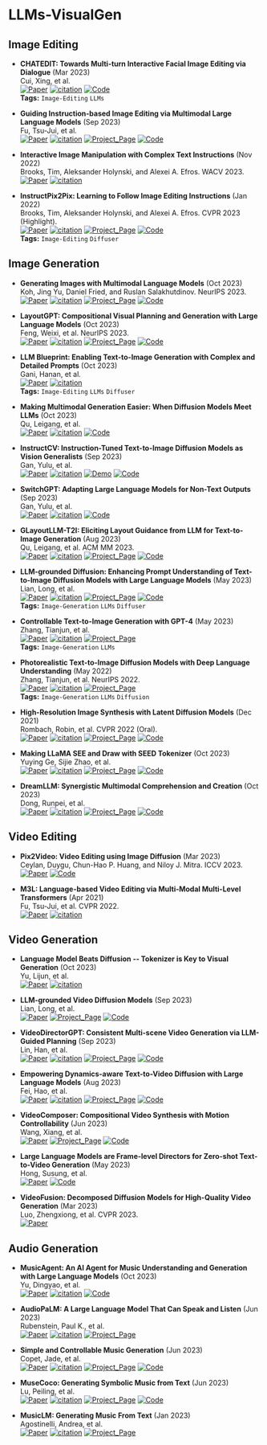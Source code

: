 # LLMs-VisualGen


## Image Editing

+ **CHATEDIT: Towards Multi-turn Interactive Facial Image Editing via Dialogue** (Mar 2023)\
Cui, Xing, et al.\
[![Paper](https://img.shields.io/badge/arXiv-b31b1b.svg)](https://arxiv.org/abs/2303.11108)
[![citation](https://img.shields.io/badge/dynamic/json?label=citation&query=citationCount&url=https%3A%2F%2Fapi.semanticscholar.org%2Fgraph%2Fv1%2Fpaper%2F5a185965ad1e87367d044b47043706d00b85b007%3Ffields%3DcitationCount)](https://www.semanticscholar.org/paper/CHATEDIT%3A-Towards-Multi-turn-Interactive-Facial-via-Cui-Li/5a185965ad1e87367d044b47043706d00b85b007)
[![Code](https://img.shields.io/github/stars/cuixing100876/ChatEdit.svg?style=social&label=Star)](https://github.com/cuixing100876/ChatEdit)\
**Tags:** `Image-Editing` `LLMs`

+ **Guiding Instruction-based Image Editing via Multimodal Large Language Models** (Sep 2023)\
Fu, Tsu-Jui, et al.\
[![Paper](https://img.shields.io/badge/arXiv-b31b1b.svg)](https://arxiv.org/abs/2309.17102v1)
[![citation](https://img.shields.io/badge/dynamic/json?label=citation&query=citationCount&url=https%3A%2F%2Fapi.semanticscholar.org%2Fgraph%2Fv1%2Fpaper%2F092245d86b77181c36f972b1b7a17a59cd989c4a%3Ffields%3DcitationCount)](https://www.semanticscholar.org/paper/Guiding-Instruction-based-Image-Editing-via-Large-Fu-Hu/092245d86b77181c36f972b1b7a17a59cd989c4a)
[![Project_Page](https://img.shields.io/badge/Project_Page-00CED1)](https://mllm-ie.github.io/)
[![Code](https://img.shields.io/github/stars/tsujuifu/pytorch_mgie.svg?style=social&label=Star)](https://github.com/tsujuifu/pytorch_mgie)

+ **Interactive Image Manipulation with Complex Text Instructions** (Nov 2022)\
Brooks, Tim, Aleksander Holynski, and Alexei A. Efros. WACV 2023.\
[![Paper](https://img.shields.io/badge/arXiv-b31b1b.svg)](https://arxiv.org/abs/2211.15352)
[![citation](https://img.shields.io/badge/dynamic/json?label=citation&query=citationCount&url=https%3A%2F%2Fapi.semanticscholar.org%2Fgraph%2Fv1%2Fpaper%2F387144d293567408c363313aac971294e7ec8547%3Ffields%3DcitationCount)](https://www.semanticscholar.org/paper/Interactive-Image-Manipulation-with-Complex-Text-Morita-Zhang/387144d293567408c363313aac971294e7ec8547)

+ **InstructPix2Pix: Learning to Follow Image Editing Instructions** (Jan 2022)\
Brooks, Tim, Aleksander Holynski, and Alexei A. Efros. CVPR 2023 (Highlight).\
[![Paper](https://img.shields.io/badge/arXiv-b31b1b.svg)](https://arxiv.org/abs/2211.09800)
[![citation](https://img.shields.io/badge/dynamic/json?label=citation&query=citationCount&url=https%3A%2F%2Fapi.semanticscholar.org%2Fgraph%2Fv1%2Fpaper%2Fa2d2bbe4c542173662a444b33b76c66992697830%3Ffields%3DcitationCount)](https://www.semanticscholar.org/paper/InstructPix2Pix%3A-Learning-to-Follow-Image-Editing-Brooks-Holynski/a2d2bbe4c542173662a444b33b76c66992697830)
[![Project_Page](https://img.shields.io/badge/Project_Page-00CED1)](https://www.timothybrooks.com/instruct-pix2pix)
[![Code](https://img.shields.io/github/stars/timothybrooks/instruct-pix2pix.svg?style=social&label=Star)](https://github.com/timothybrooks/instruct-pix2pix)\
**Tags:** `Image-Editing` `Diffuser`

## Image Generation
+ **Generating Images with Multimodal Language Models** (Oct 2023)\
Koh, Jing Yu, Daniel Fried, and Ruslan Salakhutdinov. NeurIPS 2023.\
[![Paper](https://img.shields.io/badge/arXiv-b31b1b.svg)](https://arxiv.org/abs/2305.17216)
[![citation](https://img.shields.io/badge/dynamic/json?label=citation&query=citationCount&url=https%3A%2F%2Fapi.semanticscholar.org%2Fgraph%2Fv1%2Fpaper%2F6fb5c0eff3696ef252aca9638e10176ecce7cecb%3Ffields%3DcitationCount)](https://www.semanticscholar.org/paper/Generating-Images-with-Multimodal-Language-Models-Koh-Fried/6fb5c0eff3696ef252aca9638e10176ecce7cecb)
[![Project_Page](https://img.shields.io/badge/Project_Page-00CED1)](https://layoutgpt.github.io/)
[![Code](https://img.shields.io/github/stars/kohjingyu/gill.svg?style=social&label=Star)](https://github.com/kohjingyu/gill)

+ **LayoutGPT: Compositional Visual Planning and Generation with Large Language Models** (Oct 2023)\
Feng, Weixi, et al. NeurIPS 2023.\
[![Paper](https://img.shields.io/badge/arXiv-b31b1b.svg)](https://arxiv.org/abs/2305.15393)
[![citation](https://img.shields.io/badge/dynamic/json?label=citation&query=citationCount&url=https%3A%2F%2Fapi.semanticscholar.org%2Fgraph%2Fv1%2Fpaper%2F66d755730f5d08a6f4fcc5e81f24982ba389dca9%3Ffields%3DcitationCount)](https://www.semanticscholar.org/paper/LayoutGPT%3A-Compositional-Visual-Planning-and-with-Feng-Zhu/66d755730f5d08a6f4fcc5e81f24982ba389dca9)
[![Project_Page](https://img.shields.io/badge/Project_Page-00CED1)](https://jykoh.com/gill)
[![Code](https://img.shields.io/github/stars/kohjingyu/gill.svg?style=social&label=Star)](https://github.com/weixi-feng/LayoutGPT)

+ **LLM Blueprint: Enabling Text-to-Image Generation with Complex and Detailed Prompts** (Oct 2023)\
Gani, Hanan, et al.\
[![Paper](https://img.shields.io/badge/arXiv-b31b1b.svg)](https://arxiv.org/abs/2310.10640)
[![citation](https://img.shields.io/badge/dynamic/json?label=citation&query=citationCount&url=https%3A%2F%2Fapi.semanticscholar.org%2Fgraph%2Fv1%2Fpaper%2F4cb2c262ce34f41974f1b1623fc5a6e32956ded3%3Ffields%3DcitationCount)](https://www.semanticscholar.org/paper/LLM-Blueprint%3A-Enabling-Text-to-Image-Generation-Gani-Bhat/4cb2c262ce34f41974f1b1623fc5a6e32956ded3)\
**Tags:** `Image-Editing` `LLMs` `Diffuser`

+ **Making Multimodal Generation Easier: When Diffusion Models Meet LLMs** (Oct 2023)\
Qu, Leigang, et al.\
[![Paper](https://img.shields.io/badge/arXiv-b31b1b.svg)](https://arxiv.org/abs/2310.08949v1)
[![citation](https://img.shields.io/badge/dynamic/json?label=citation&query=citationCount&url=https%3A%2F%2Fapi.semanticscholar.org%2Fgraph%2Fv1%2Fpaper%2F833cdd713c27ab5899bb912a1d511c10af61cefb%3Ffields%3DcitationCount)](https://www.semanticscholar.org/paper/Making-Multimodal-Generation-Easier%3A-When-Diffusion-Zhao-Liu/833cdd713c27ab5899bb912a1d511c10af61cefb)
[![Code](https://img.shields.io/github/stars/zxy556677/EasyGen.svg?style=social&label=Star)](https://github.com/zxy556677/EasyGen)

+ **InstructCV: Instruction-Tuned Text-to-Image Diffusion Models as Vision Generalists** (Sep 2023)\
Gan, Yulu, et al.\
[![Paper](https://img.shields.io/badge/arXiv-b31b1b.svg)](https://arxiv.org/abs/2310.00390)
[![citation](https://img.shields.io/badge/dynamic/json?label=citation&query=citationCount&url=https%3A%2F%2Fapi.semanticscholar.org%2Fgraph%2Fv1%2Fpaper%2F819f477065088220a6f706cd9ef76dbcb4b4c134%3Ffields%3DcitationCount)](https://www.semanticscholar.org/paper/InstructCV%3A-Instruction-Tuned-Text-to-Image-Models-Gan-Park/819f477065088220a6f706cd9ef76dbcb4b4c134)
[![Demo](https://img.shields.io/badge/Demo-EEAD0E)](https://huggingface.co/spaces/alaa-lab/InstructCV)
[![Code](https://img.shields.io/github/stars/AlaaLab/InstructCV.svg?style=social&label=Star)](https://github.com/AlaaLab/InstructCV)

+ **SwitchGPT: Adapting Large Language Models for Non-Text Outputs** (Sep 2023)\
Gan, Yulu, et al.\
[![Paper](https://img.shields.io/badge/arXiv-b31b1b.svg)](https://arxiv.org/pdf/2309.07623.pdf)
[![citation](https://img.shields.io/badge/dynamic/json?label=citation&query=citationCount&url=https%3A%2F%2Fapi.semanticscholar.org%2Fgraph%2Fv1%2Fpaper%2F819f477065088220a6f706cd9ef76dbcb4b4c134%3Ffields%3DcitationCount)](https://www.semanticscholar.org/paper/SwitchGPT%3A-Adapting-Large-Language-Models-for-Wang-Zhuang/366564d210768814bc880e391b909cfbd95f8964)
[![Code](https://img.shields.io/github/stars/AlaaLab/InstructCV.svg?style=social&label=Star)](https://github.com/xinke-wang/SwitchGPT)

+ **GLayoutLLM-T2I: Eliciting Layout Guidance from LLM for Text-to-Image Generation** (Aug 2023)\
Qu, Leigang, et al. ACM MM 2023.\
[![Paper](https://img.shields.io/badge/arXiv-b31b1b.svg)](https://arxiv.org/abs/2308.05095)
[![citation](https://img.shields.io/badge/dynamic/json?label=citation&query=citationCount&url=https%3A%2F%2Fapi.semanticscholar.org%2Fgraph%2Fv1%2Fpaper%2F7d78238a9bad60433d616abdd93c735087d99670%3Ffields%3DcitationCount)](https://www.semanticscholar.org/paper/LayoutLLM-T2I%3A-Eliciting-Layout-Guidance-from-LLM-Qu-Wu/7d78238a9bad60433d616abdd93c735087d99670)
[![Project_Page](https://img.shields.io/badge/Project_Page-00CED1)](https://layoutllm-t2i.github.io/)
[![Code](https://img.shields.io/github/stars/LayoutLLM-T2I/LayoutLLM-T2I.svg?style=social&label=Star)](https://github.com/LayoutLLM-T2I/LayoutLLM-T2I)

+ **LLM-grounded Diffusion: Enhancing Prompt Understanding of Text-to-Image Diffusion Models with Large Language Models** (May 2023)\
Lian, Long, et al.\
[![Paper](https://img.shields.io/badge/arXiv-b31b1b.svg)](https://arxiv.org/abs/2305.13655)
[![citation](https://img.shields.io/badge/dynamic/json?label=citation&query=citationCount&url=https%3A%2F%2Fapi.semanticscholar.org%2Fgraph%2Fv1%2Fpaper%2Fe9ae0c76a71b8f302eb17b1c4462b9cc97d87cd0%3Ffields%3DcitationCount)](https://www.semanticscholar.org/paper/LLM-grounded-Diffusion%3A-Enhancing-Prompt-of-Models-Lian-Li/e9ae0c76a71b8f302eb17b1c4462b9cc97d87cd0)
[![Project_Page](https://img.shields.io/badge/Project_Page-00CED1)](https://llm-grounded-diffusion.github.io/)
[![Code](https://img.shields.io/github/stars/TonyLianLong/LLM-groundedDiffusion.svg?style=social&label=Star)](https://github.com/TonyLianLong/LLM-groundedDiffusion)\
**Tags:** `Image-Generation` `LLMs` `Diffuser`

+ **Controllable Text-to-Image Generation with GPT-4** (May 2023)\
Zhang, Tianjun, et al. \
[![Paper](https://img.shields.io/badge/arXiv-b31b1b.svg)](https://arxiv.org/abs/2305.18583)
[![citation](https://img.shields.io/badge/dynamic/json?label=citation&query=citationCount&url=https%3A%2F%2Fapi.semanticscholar.org%2Fgraph%2Fv1%2Fpaper%2F3a79545719fb193a6b4042ef7d1d87cfd267be06%3Ffields%3DcitationCount)](https://www.semanticscholar.org/paper/Controllable-Text-to-Image-Generation-with-GPT-4-Zhang-Zhang/3a79545719fb193a6b4042ef7d1d87cfd267be06)
[![Project_Page](https://img.shields.io/badge/Project_Page-00CED1)](https://github.com/tianjunz/Control-GPT) \
**Tags:** `Image-Generation` `LLMs`

+ **Photorealistic Text-to-Image Diffusion Models with Deep Language Understanding** (May 2022)\
Zhang, Tianjun, et al. NeurIPS 2022.\
[![Paper](https://img.shields.io/badge/arXiv-b31b1b.svg)](https://arxiv.org/abs/2205.11487)
[![citation](https://img.shields.io/badge/dynamic/json?label=citation&query=citationCount&url=https%3A%2F%2Fapi.semanticscholar.org%2Fgraph%2Fv1%2Fpaper%2F9695824d7a01fad57ba9c01d7d76a519d78d65e7%3Ffields%3DcitationCount)](https://www.semanticscholar.org/paper/Photorealistic-Text-to-Image-Diffusion-Models-with-Saharia-Chan/9695824d7a01fad57ba9c01d7d76a519d78d65e7)
[![Project_Page](https://img.shields.io/badge/Project_Page-00CED1)](https://imagen.research.google/) \
**Tags:** `Image-Generation` `LLMs` `Diffusion`
  
+ **High-Resolution Image Synthesis with Latent Diffusion Models** (Dec 2021)\
Rombach, Robin, et al. CVPR 2022 (Oral).\
[![Paper](https://img.shields.io/badge/arXiv-b31b1b.svg)](https://arxiv.org/abs/2112.10752)
[![citation](https://img.shields.io/badge/dynamic/json?label=citation&query=citationCount&url=https%3A%2F%2Fapi.semanticscholar.org%2Fgraph%2Fv1%2Fpaper%2Fc10075b3746a9f3dd5811970e93c8ca3ad39b39d%3Ffields%3DcitationCount)](https://www.semanticscholar.org/paper/High-Resolution-Image-Synthesis-with-Latent-Models-Rombach-Blattmann/c10075b3746a9f3dd5811970e93c8ca3ad39b39d)
[![Project_Page](https://img.shields.io/badge/Project_Page-00CED1)](https://ommer-lab.com/research/latent-diffusion-models/)
[![Code](https://img.shields.io/github/stars/CompVis/stable-diffusion.svg?style=social&label=Star)](https://github.com/CompVis/stable-diffusion)

+ **Making LLaMA SEE and Draw with SEED Tokenizer** (Oct 2023)\
Yuying Ge, Sijie Zhao, et al.\
[![Paper](https://img.shields.io/badge/arXiv-b31b1b.svg)](https://arxiv.org/abs/2307.08041)
[![citation](https://img.shields.io/badge/dynamic/json?label=citation&query=citationCount&url=https%3A%2F%2Fapi.semanticscholar.org%2Fgraph%2Fv1%2Fpaper%2F5ba1525dc6d382ee0a4a1ca3c64fc5907ca64c67%3Ffields%3DcitationCount)](https://www.semanticscholar.org/paper/Making-LLaMA-SEE-and-Draw-with-SEED-Tokenizer-Ge-Zhao/5ba1525dc6d382ee0a4a1ca3c64fc5907ca64c67)
[![Project_Page](https://img.shields.io/badge/Project_Page-00CED1)](https://ailab-cvc.github.io/seed/)
[![Code](https://img.shields.io/github/stars/CompVis/stable-diffusion.svg?style=social&label=Star)](https://github.com/AILab-CVC/SEED)

+ **DreamLLM: Synergistic Multimodal Comprehension and Creation** (Oct 2023)\
Dong, Runpei, et al.\
[![Paper](https://img.shields.io/badge/arXiv-b31b1b.svg)](https://arxiv.org/abs/2309.11499)
[![citation](https://img.shields.io/badge/dynamic/json?label=citation&query=citationCount&url=https%3A%2F%2Fapi.semanticscholar.org%2Fgraph%2Fv1%2Fpaper%2F7b689adb8c156d6158660f90d1c86888ee281f63%3Ffields%3DcitationCount)](https://www.semanticscholar.org/paper/DreamLLM%3A-Synergistic-Multimodal-Comprehension-and-Dong-Han/7b689adb8c156d6158660f90d1c86888ee281f63)
[![Project_Page](https://img.shields.io/badge/Project_Page-00CED1)](https://dreamllm.github.io/)
[![Code](https://img.shields.io/github/stars/RunpeiDong/DreamLLM.svg?style=social&label=Star)](https://github.com/RunpeiDong/DreamLLM)

## Video Editing
+ **Pix2Video: Video Editing using Image Diffusion** (Mar 2023)\
Ceylan, Duygu, Chun-Hao P. Huang, and Niloy J. Mitra. ICCV 2023.\
[![Paper](https://img.shields.io/badge/arXiv-b31b1b.svg)](https://arxiv.org/abs/2303.12688)
[![Code](https://img.shields.io/github/stars/duyguceylan/pix2video.svg?style=social&label=Star)](https://github.com/duyguceylan/pix2video)

+ **M3L: Language-based Video Editing via Multi-Modal Multi-Level Transformers** (Apr 2021)\
Fu, Tsu-Jui, et al. CVPR 2022.\
[![Paper](https://img.shields.io/badge/arXiv-b31b1b.svg)](https://arxiv.org/pdf/2104.01122.pdf)
[![citation](https://img.shields.io/badge/dynamic/json?label=citation&query=citationCount&url=https%3A%2F%2Fapi.semanticscholar.org%2Fgraph%2Fv1%2Fpaper%2F81349524489f8ba0812ac2529eac92ec45959782%3Ffields%3DcitationCount)](https://www.semanticscholar.org/paper/Language-based-Video-Editing-via-Multi-Modal-Fu-Wang/81349524489f8ba0812ac2529eac92ec45959782)


## Video Generation

+ **Language Model Beats Diffusion -- Tokenizer is Key to Visual Generation** (Oct 2023)\
Yu, Lijun, et al. \
[![Paper](https://img.shields.io/badge/arXiv-b31b1b.svg)](https://arxiv.org/abs/2310.05737)
[![citation](https://img.shields.io/badge/dynamic/json?label=citation&query=citationCount&url=https%3A%2F%2Fapi.semanticscholar.org%2Fgraph%2Fv1%2Fpaper%2F985f0c89c5a607742ec43c1fdc2cbfe54541cbad%3Ffields%3DcitationCount)](https://www.semanticscholar.org/paper/Language-Model-Beats-Diffusion-Tokenizer-is-Key-to-Yu-Lezama/985f0c89c5a607742ec43c1fdc2cbfe54541cbad)

+ **LLM-grounded Video Diffusion Models** (Sep 2023)\
Lian, Long, et al.\
[![Paper](https://img.shields.io/badge/arXiv-b31b1b.svg)](https://arxiv.org/abs/2309.17444)
[![Project_Page](https://img.shields.io/badge/Project_Page-00CED1)](https://llm-grounded-video-diffusion.github.io/)
[![Code](https://img.shields.io/github/stars/TonyLianLong/LLM-groundedVideoDiffusion.svg?style=social&label=Star)](https://github.com/TonyLianLong/LLM-groundedVideoDiffusion)


+ **VideoDirectorGPT: Consistent Multi-scene Video Generation via LLM-Guided Planning** (Sep 2023)\
Lin, Han, et al.\
[![Paper](https://img.shields.io/badge/arXiv-b31b1b.svg)](https://arxiv.org/abs/2309.15091)
[![citation](https://img.shields.io/badge/dynamic/json?label=citation&query=citationCount&url=https%3A%2F%2Fapi.semanticscholar.org%2Fgraph%2Fv1%2Fpaper%2F16753e0317730e8c1b297338300a8c6163dd06f2%3Ffields%3DcitationCount)](https://www.semanticscholar.org/paper/VideoDirectorGPT%3A-Consistent-Multi-scene-Video-via-Lin-Zala/16753e0317730e8c1b297338300a8c6163dd06f2)
[![Project_Page](https://img.shields.io/badge/Project_Page-00CED1)](https://videodirectorgpt.github.io/)
[![Code](https://img.shields.io/github/stars/HL-hanlin/VideoDirectorGPT.svg?style=social&label=Star)](https://github.com/HL-hanlin/VideoDirectorGPT)

+ **Empowering Dynamics-aware Text-to-Video Diffusion with Large Language Models** (Aug 2023)\
Fei, Hao, et al.\
[![Paper](https://img.shields.io/badge/arXiv-b31b1b.svg)](https://arxiv.org/abs/2308.13812)
[![citation](https://img.shields.io/badge/dynamic/json?label=citation&query=citationCount&url=https%3A%2F%2Fapi.semanticscholar.org%2Fgraph%2Fv1%2Fpaper%2Fd0a7f7fe31e0e0c42b471b4c47a313bd8c8e5206%3Ffields%3DcitationCount)](https://www.semanticscholar.org/paper/Empowering-Dynamics-aware-Text-to-Video-Diffusion-Fei-Wu/d0a7f7fe31e0e0c42b471b4c47a313bd8c8e5206)
[![Project_Page](https://img.shields.io/badge/Project_Page-00CED1)](http://haofei.vip/Dysen-VDM/)
[![Code](https://img.shields.io/github/stars/scofield7419/Dysen.svg?style=social&label=Star)](https://github.com/scofield7419/Dysen)

+ **VideoComposer: Compositional Video Synthesis with Motion Controllability** (Jun 2023)\
Wang, Xiang, et al.\
[![Paper](https://img.shields.io/badge/arXiv-b31b1b.svg)](https://arxiv.org/abs/2306.02018)
[![Project_Page](https://img.shields.io/badge/Project_Page-00CED1)](https://videocomposer.github.io/)
[![Code](https://img.shields.io/github/stars/damo-vilab/videocomposer.svg?style=social&label=Star)](https://github.com/damo-vilab/videocomposer)

+ **Large Language Models are Frame-level Directors for Zero-shot Text-to-Video Generation** (May 2023)\
Hong, Susung, et al.\
[![Paper](https://img.shields.io/badge/arXiv-b31b1b.svg)](https://arxiv.org/abs/2305.14330)
[![Code](https://img.shields.io/github/stars/KU-CVLAB/DirecT2V.svg?style=social&label=Star)](https://github.com/KU-CVLAB/DirecT2V)

+ **VideoFusion: Decomposed Diffusion Models for High-Quality Video Generation** (Mar 2023)\
Luo, Zhengxiong, et al. CVPR 2023.\
[![Paper](https://img.shields.io/badge/arXiv-b31b1b.svg)](https://arxiv.org/abs/2303.08320)

## Audio Generation

+ **MusicAgent: An AI Agent for Music Understanding and Generation with Large Language Models** (Oct 2023)\
Yu, Dingyao, et al. \
[![Paper](https://img.shields.io/badge/arXiv-b31b1b.svg)](https://arxiv.org/abs/2310.11954)
[![citation](https://img.shields.io/badge/dynamic/json?label=citation&query=citationCount&url=https%3A%2F%2Fapi.semanticscholar.org%2Fgraph%2Fv1%2Fpaper%2Fbeaf64df85f8204b8cd89a7f46827608e6d16922%3Ffields%3DcitationCount)](https://www.semanticscholar.org/paper/MusicAgent%3A-An-AI-Agent-for-Music-Understanding-and-Yu-Song/beaf64df85f8204b8cd89a7f46827608e6d16922)
[![Code](https://img.shields.io/github/stars/microsoft/muzic.svg?style=social&label=Star)](https://github.com/microsoft/muzic/tree/main/musicagent)

+ **AudioPaLM: A Large Language Model That Can Speak and Listen** (Jun 2023)\
Rubenstein, Paul K., et al. \
[![Paper](https://img.shields.io/badge/arXiv-b31b1b.svg)](https://arxiv.org/abs/2306.12925)
[![citation](https://img.shields.io/badge/dynamic/json?label=citation&query=citationCount&url=https%3A%2F%2Fapi.semanticscholar.org%2Fgraph%2Fv1%2Fpaper%2F3efb81de24eb88017d6dbcf22cb4215084223fd8%3Ffields%3DcitationCount)](https://www.semanticscholar.org/paper/AudioPaLM%3A-A-Large-Language-Model-That-Can-Speak-Rubenstein-Asawaroengchai/3efb81de24eb88017d6dbcf22cb4215084223fd8)
[![Project_Page](https://img.shields.io/badge/Project_Page-00CED1)](https://google-research.github.io/seanet/audiopalm/examples/)

+ **Simple and Controllable Music Generation** (Jun 2023)\
Copet, Jade, et al. \
[![Paper](https://img.shields.io/badge/arXiv-b31b1b.svg)](https://arxiv.org/abs/2306.05284)
[![citation](https://img.shields.io/badge/dynamic/json?label=citation&query=citationCount&url=https%3A%2F%2Fapi.semanticscholar.org%2Fgraph%2Fv1%2Fpaper%2F4cc8e18f5eece0b0d8e1abcb8ee10fb33680fbb2%3Ffields%3DcitationCount)](https://www.semanticscholar.org/paper/Simple-and-Controllable-Music-Generation-Copet-Kreuk/4cc8e18f5eece0b0d8e1abcb8ee10fb33680fbb2)
[![Project_Page](https://img.shields.io/badge/Project_Page-00CED1)](https://audiocraft.metademolab.com/musicgen.html)
[![Code](https://img.shields.io/github/stars/facebookresearch/audiocraft.svg?style=social&label=Star)](https://github.com/facebookresearch/audiocraft)

+ **MuseCoco: Generating Symbolic Music from Text** (Jun 2023)\
Lu, Peiling, et al.\
[![Paper](https://img.shields.io/badge/arXiv-b31b1b.svg)](https://arxiv.org/abs/2306.00110)
[![citation](https://img.shields.io/badge/dynamic/json?label=citation&query=citationCount&url=https%3A%2F%2Fapi.semanticscholar.org%2Fgraph%2Fv1%2Fpaper%2Fa559acac0e84319d62cefd564a5eecbf9d566ec4%3Ffields%3DcitationCount)](https://www.semanticscholar.org/paper/MuseCoco%3A-Generating-Symbolic-Music-from-Text-Lu-Xu/a559acac0e84319d62cefd564a5eecbf9d566ec4)
[![Project_Page](https://img.shields.io/badge/Project_Page-00CED1)](https://ai-muzic.github.io/musecoco/)
[![Code](https://img.shields.io/github/stars/microsoft/muzic.svg?style=social&label=Star)](https://github.com/microsoft/muzic/tree/main/musecoco)

+ **MusicLM: Generating Music From Text** (Jan 2023)\
Agostinelli, Andrea, et al.\
[![Paper](https://img.shields.io/badge/arXiv-b31b1b.svg)](https://arxiv.org/abs/2301.11325)
[![citation](https://img.shields.io/badge/dynamic/json?label=citation&query=citationCount&url=https%3A%2F%2Fapi.semanticscholar.org%2Fgraph%2Fv1%2Fpaper%2F428854d9e75f94f0e61f37c6887c77800437d516%3Ffields%3DcitationCount)](https://www.semanticscholar.org/paper/MusicLM%3A-Generating-Music-From-Text-Agostinelli-Denk/428854d9e75f94f0e61f37c6887c77800437d516)
[![Project_Page](https://img.shields.io/badge/Project_Page-00CED1)](https://google-research.github.io/seanet/musiclm/examples/)


 
